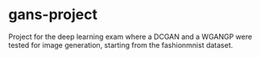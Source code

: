 # gans-project
Project for the deep learning exam where a DCGAN and a WGANGP were tested for image generation, starting from the fashionmnist dataset.
